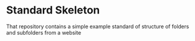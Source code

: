 # Standard Skeleton
That repository contains a simple example standard of structure of folders and subfolders from a website

